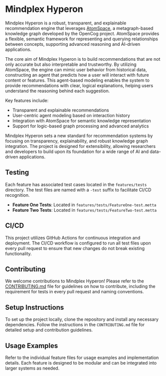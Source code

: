 
# Mindplex Hyperon

Mindplex Hyperon is a robust, transparent, and explainable recommendation engine that leverages [AtomSpace](https://github.com/opencog/atomspace/), a metagraph-based knowledge graph developed by the OpenCog project. AtomSpace provides a flexible, semantic framework for representing and querying relationships between concepts, supporting advanced reasoning and AI-driven applications.

The core aim of Mindplex Hyperon is to build recommendations that are not only accurate but also interpretable and trustworthy. By utilizing AtomSpace, the engine can mimic user behavior from historical data, constructing an agent that predicts how a user will interact with future content or features. This agent-based modeling enables the system to provide recommendations with clear, logical explanations, helping users understand the reasoning behind each suggestion.

Key features include:
- Transparent and explainable recommendations
- User-centric agent modeling based on interaction history
- Integration with AtomSpace for semantic knowledge representation
- Support for logic-based graph processing and advanced analytics

Mindplex Hyperon sets a new standard for recommendation systems by focusing on transparency, explainability, and robust knowledge graph integration. The project is designed for extensibility, allowing researchers and developers to build upon its foundation for a wide range of AI and data-driven applications.

## Testing

Each feature has associated test cases located in the `features/tests` directory. The test files are named with a `-test` suffix to facilitate CI/CD recognition. 

- **Feature One Tests**: Located in `features/tests/FeatureOne-test.metta`
- **Feature Two Tests**: Located in `features/tests/FeatureTwo-test.metta`

## CI/CD

This project utilizes GitHub Actions for continuous integration and deployment. The CI/CD workflow is configured to run all test files upon every pull request to ensure that new changes do not break existing functionality.

## Contributing

We welcome contributions to Mindplex Hyperon! Please refer to the [CONTRIBUTING.md](CONTRIBUTING.md) file for guidelines on how to contribute, including the requirement for tests in every pull request and naming conventions.

## Setup Instructions

To set up the project locally, clone the repository and install any necessary dependencies. Follow the instructions in the `CONTRIBUTING.md` file for detailed setup and contribution guidelines.

## Usage Examples

Refer to the individual feature files for usage examples and implementation details. Each feature is designed to be modular and can be integrated into larger systems as needed.
